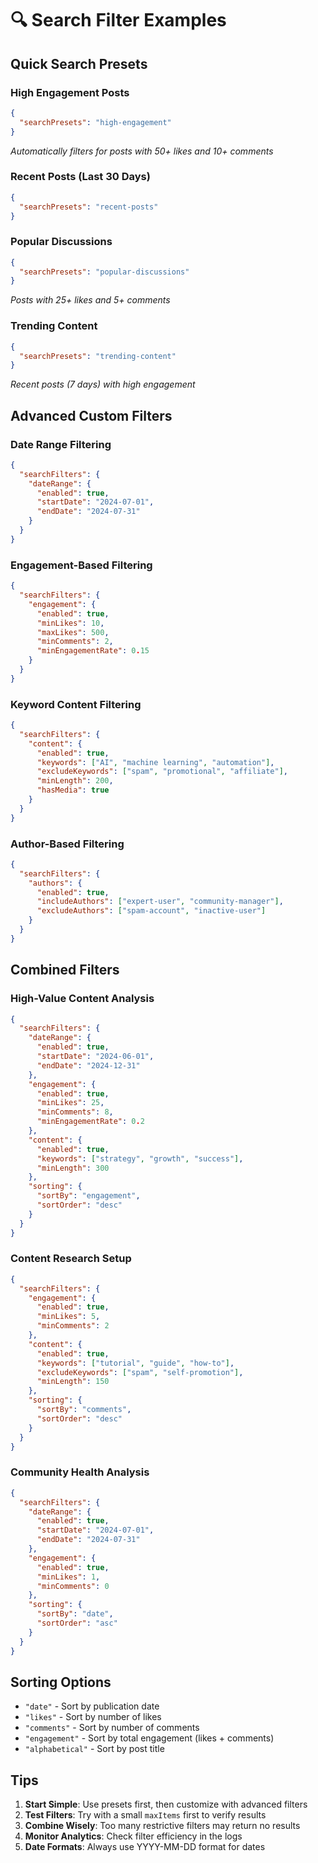 # 🔍 Search Filter Examples

## Quick Search Presets

### High Engagement Posts
```json
{
  "searchPresets": "high-engagement"
}
```
*Automatically filters for posts with 50+ likes and 10+ comments*

### Recent Posts (Last 30 Days)
```json
{
  "searchPresets": "recent-posts"
}
```

### Popular Discussions
```json
{
  "searchPresets": "popular-discussions"
}
```
*Posts with 25+ likes and 5+ comments*

### Trending Content
```json
{
  "searchPresets": "trending-content"  
}
```
*Recent posts (7 days) with high engagement*

## Advanced Custom Filters

### Date Range Filtering
```json
{
  "searchFilters": {
    "dateRange": {
      "enabled": true,
      "startDate": "2024-07-01",
      "endDate": "2024-07-31"
    }
  }
}
```

### Engagement-Based Filtering
```json
{
  "searchFilters": {
    "engagement": {
      "enabled": true,
      "minLikes": 10,
      "maxLikes": 500,
      "minComments": 2,
      "minEngagementRate": 0.15
    }
  }
}
```

### Keyword Content Filtering
```json
{
  "searchFilters": {
    "content": {
      "enabled": true,
      "keywords": ["AI", "machine learning", "automation"],
      "excludeKeywords": ["spam", "promotional", "affiliate"],
      "minLength": 200,
      "hasMedia": true
    }
  }
}
```

### Author-Based Filtering
```json
{
  "searchFilters": {
    "authors": {
      "enabled": true,
      "includeAuthors": ["expert-user", "community-manager"],
      "excludeAuthors": ["spam-account", "inactive-user"]
    }
  }
}
```

## Combined Filters

### High-Value Content Analysis
```json
{
  "searchFilters": {
    "dateRange": {
      "enabled": true,
      "startDate": "2024-06-01",
      "endDate": "2024-12-31"
    },
    "engagement": {
      "enabled": true,
      "minLikes": 25,
      "minComments": 8,
      "minEngagementRate": 0.2
    },
    "content": {
      "enabled": true,
      "keywords": ["strategy", "growth", "success"],
      "minLength": 300
    },
    "sorting": {
      "sortBy": "engagement",
      "sortOrder": "desc"
    }
  }
}
```

### Content Research Setup
```json
{
  "searchFilters": {
    "engagement": {
      "enabled": true,
      "minLikes": 5,
      "minComments": 2
    },
    "content": {
      "enabled": true,
      "keywords": ["tutorial", "guide", "how-to"],
      "excludeKeywords": ["spam", "self-promotion"],
      "minLength": 150
    },
    "sorting": {
      "sortBy": "comments",
      "sortOrder": "desc"
    }
  }
}
```

### Community Health Analysis
```json
{
  "searchFilters": {
    "dateRange": {
      "enabled": true,
      "startDate": "2024-07-01",
      "endDate": "2024-07-31"
    },
    "engagement": {
      "enabled": true,
      "minLikes": 1,
      "minComments": 0
    },
    "sorting": {
      "sortBy": "date",
      "sortOrder": "asc"
    }
  }
}
```

## Sorting Options

- `"date"` - Sort by publication date
- `"likes"` - Sort by number of likes  
- `"comments"` - Sort by number of comments
- `"engagement"` - Sort by total engagement (likes + comments)
- `"alphabetical"` - Sort by post title

## Tips

1. **Start Simple**: Use presets first, then customize with advanced filters
2. **Test Filters**: Try with a small `maxItems` first to verify results  
3. **Combine Wisely**: Too many restrictive filters may return no results
4. **Monitor Analytics**: Check filter efficiency in the logs
5. **Date Formats**: Always use YYYY-MM-DD format for dates